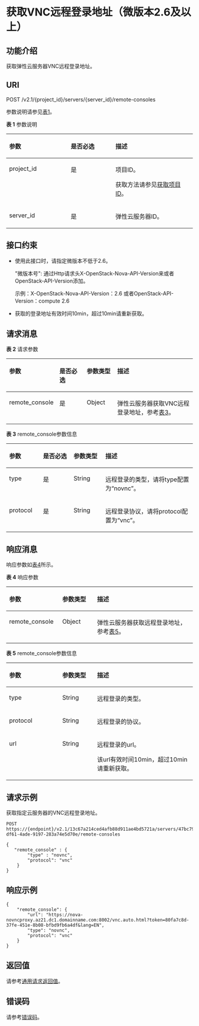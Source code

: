 # 获取VNC远程登录地址（微版本2.6及以上）<a name="ecs_03_1603"></a>

## 功能介绍<a name="zh-cn_topic_0092803065_ecs_03_0601_zh-cn_topic_0057973179_section16588975"></a>

获取弹性云服务器VNC远程登录地址。

## URI<a name="zh-cn_topic_0092803065_ecs_03_0601_zh-cn_topic_0057973179_section15083054"></a>

POST /v2.1/\{project\_id\}/servers/\{server\_id\}/remote-consoles

参数说明请参见[表1](#zh-cn_topic_0092803065_table55945983)。

**表 1**  参数说明

<a name="zh-cn_topic_0092803065_table55945983"></a>
<table><thead align="left"><tr id="zh-cn_topic_0092803065_row11302482"><th class="cellrowborder" valign="top" width="33%" id="mcps1.2.4.1.1"><p id="p5187119"><a name="p5187119"></a><a name="p5187119"></a>参数</p>
</th>
<th class="cellrowborder" valign="top" width="24%" id="mcps1.2.4.1.2"><p id="p17503500"><a name="p17503500"></a><a name="p17503500"></a>是否必选</p>
</th>
<th class="cellrowborder" valign="top" width="43%" id="mcps1.2.4.1.3"><p id="p8497414"><a name="p8497414"></a><a name="p8497414"></a>描述</p>
</th>
</tr>
</thead>
<tbody><tr id="zh-cn_topic_0092803065_row49888896"><td class="cellrowborder" valign="top" width="33%" headers="mcps1.2.4.1.1 "><p id="zh-cn_topic_0092803065_p14468758"><a name="zh-cn_topic_0092803065_p14468758"></a><a name="zh-cn_topic_0092803065_p14468758"></a>project_id</p>
</td>
<td class="cellrowborder" valign="top" width="24%" headers="mcps1.2.4.1.2 "><p id="zh-cn_topic_0092803065_p31118786"><a name="zh-cn_topic_0092803065_p31118786"></a><a name="zh-cn_topic_0092803065_p31118786"></a>是</p>
</td>
<td class="cellrowborder" valign="top" width="43%" headers="mcps1.2.4.1.3 "><p id="p37593705"><a name="p37593705"></a><a name="p37593705"></a>项目ID。</p>
<p id="p1180512217438"><a name="p1180512217438"></a><a name="p1180512217438"></a>获取方法请参见<a href="获取项目ID.md">获取项目ID</a>。</p>
</td>
</tr>
<tr id="zh-cn_topic_0092803065_row613736410235"><td class="cellrowborder" valign="top" width="33%" headers="mcps1.2.4.1.1 "><p id="zh-cn_topic_0092803065_p2736446410235"><a name="zh-cn_topic_0092803065_p2736446410235"></a><a name="zh-cn_topic_0092803065_p2736446410235"></a>server_id</p>
</td>
<td class="cellrowborder" valign="top" width="24%" headers="mcps1.2.4.1.2 "><p id="zh-cn_topic_0092803065_p192907210235"><a name="zh-cn_topic_0092803065_p192907210235"></a><a name="zh-cn_topic_0092803065_p192907210235"></a>是</p>
</td>
<td class="cellrowborder" valign="top" width="43%" headers="mcps1.2.4.1.3 "><p id="zh-cn_topic_0092803065_p2203711610235"><a name="zh-cn_topic_0092803065_p2203711610235"></a><a name="zh-cn_topic_0092803065_p2203711610235"></a>弹性云服务器ID。</p>
</td>
</tr>
</tbody>
</table>

## 接口约束<a name="zh-cn_topic_0092803065_section56676316111458"></a>

-   使用此接口时，请指定微版本不低于2.6。

    "微版本号": 通过Http请求头X-OpenStack-Nova-API-Version来或者OpenStack-API-Version添加。

    示例：X-OpenStack-Nova-API-Version：2.6 或者OpenStack-API-Version：compute 2.6

-   获取的登录地址有效时间10min，超过10min请重新获取。

## 请求消息<a name="zh-cn_topic_0092803065_ecs_03_0601_zh-cn_topic_0057973179_section56802184"></a>

**表 2**  请求参数

<a name="table2421133916364"></a>
<table><thead align="left"><tr id="row15425153973610"><th class="cellrowborder" valign="top" width="18.27817218278172%" id="mcps1.2.5.1.1"><p id="p1542663953616"><a name="p1542663953616"></a><a name="p1542663953616"></a>参数</p>
</th>
<th class="cellrowborder" valign="top" width="16.268373162683734%" id="mcps1.2.5.1.2"><p id="p16512193593516"><a name="p16512193593516"></a><a name="p16512193593516"></a>是否必选</p>
</th>
<th class="cellrowborder" valign="top" width="17.04829517048295%" id="mcps1.2.5.1.3"><p id="p11427173918366"><a name="p11427173918366"></a><a name="p11427173918366"></a>参数类型</p>
</th>
<th class="cellrowborder" valign="top" width="48.40515948405159%" id="mcps1.2.5.1.4"><p id="p1842973903611"><a name="p1842973903611"></a><a name="p1842973903611"></a>描述</p>
</th>
</tr>
</thead>
<tbody><tr id="row16430153914363"><td class="cellrowborder" valign="top" width="18.27817218278172%" headers="mcps1.2.5.1.1 "><p id="p498319273719"><a name="p498319273719"></a><a name="p498319273719"></a>remote_console</p>
</td>
<td class="cellrowborder" valign="top" width="16.268373162683734%" headers="mcps1.2.5.1.2 "><p id="p105121035103517"><a name="p105121035103517"></a><a name="p105121035103517"></a>是</p>
</td>
<td class="cellrowborder" valign="top" width="17.04829517048295%" headers="mcps1.2.5.1.3 "><p id="p898215212374"><a name="p898215212374"></a><a name="p898215212374"></a>Object</p>
</td>
<td class="cellrowborder" valign="top" width="48.40515948405159%" headers="mcps1.2.5.1.4 "><p id="p9978132133714"><a name="p9978132133714"></a><a name="p9978132133714"></a><span id="text210616184915"><a name="text210616184915"></a><a name="text210616184915"></a>弹性云服务器</span>获取VNC远程登录地址，参考<a href="#table19959184318164">表3</a>。</p>
</td>
</tr>
</tbody>
</table>

**表 3**  remote\_console参数信息

<a name="table19959184318164"></a>
<table><thead align="left"><tr id="row129653435167"><th class="cellrowborder" valign="top" width="18.17818218178182%" id="mcps1.2.5.1.1"><p id="p1296704318169"><a name="p1296704318169"></a><a name="p1296704318169"></a>参数</p>
</th>
<th class="cellrowborder" valign="top" width="16.368363163683632%" id="mcps1.2.5.1.2"><p id="p1149238163514"><a name="p1149238163514"></a><a name="p1149238163514"></a>是否必选</p>
</th>
<th class="cellrowborder" valign="top" width="17.04829517048295%" id="mcps1.2.5.1.3"><p id="p109701443181618"><a name="p109701443181618"></a><a name="p109701443181618"></a>参数类型</p>
</th>
<th class="cellrowborder" valign="top" width="48.40515948405159%" id="mcps1.2.5.1.4"><p id="p597624311615"><a name="p597624311615"></a><a name="p597624311615"></a>描述</p>
</th>
</tr>
</thead>
<tbody><tr id="row39781443181610"><td class="cellrowborder" valign="top" width="18.17818218178182%" headers="mcps1.2.5.1.1 "><p id="p10980144310164"><a name="p10980144310164"></a><a name="p10980144310164"></a>type</p>
</td>
<td class="cellrowborder" valign="top" width="16.368363163683632%" headers="mcps1.2.5.1.2 "><p id="p6149203820355"><a name="p6149203820355"></a><a name="p6149203820355"></a>是</p>
</td>
<td class="cellrowborder" valign="top" width="17.04829517048295%" headers="mcps1.2.5.1.3 "><p id="p189829437166"><a name="p189829437166"></a><a name="p189829437166"></a>String</p>
</td>
<td class="cellrowborder" valign="top" width="48.40515948405159%" headers="mcps1.2.5.1.4 "><p id="p1498612438166"><a name="p1498612438166"></a><a name="p1498612438166"></a>远程登录的类型，请将type配置为“novnc”。</p>
</td>
</tr>
<tr id="row11987144391610"><td class="cellrowborder" valign="top" width="18.17818218178182%" headers="mcps1.2.5.1.1 "><p id="p2098904311617"><a name="p2098904311617"></a><a name="p2098904311617"></a>protocol</p>
</td>
<td class="cellrowborder" valign="top" width="16.368363163683632%" headers="mcps1.2.5.1.2 "><p id="p614923863516"><a name="p614923863516"></a><a name="p614923863516"></a>是</p>
</td>
<td class="cellrowborder" valign="top" width="17.04829517048295%" headers="mcps1.2.5.1.3 "><p id="p599184312166"><a name="p599184312166"></a><a name="p599184312166"></a>String</p>
</td>
<td class="cellrowborder" valign="top" width="48.40515948405159%" headers="mcps1.2.5.1.4 "><p id="p599510433169"><a name="p599510433169"></a><a name="p599510433169"></a>远程登录协议，请将protocol配置为“vnc”。</p>
</td>
</tr>
</tbody>
</table>

## 响应消息<a name="zh-cn_topic_0092803065_ecs_03_0601_zh-cn_topic_0057973179_section41457614"></a>

响应参数如[表4](#table8420447171011)所示。

**表 4**  响应参数

<a name="table8420447171011"></a>
<table><thead align="left"><tr id="row19425134710106"><th class="cellrowborder" valign="top" width="28.48%" id="mcps1.2.4.1.1"><p id="p1542644714106"><a name="p1542644714106"></a><a name="p1542644714106"></a>参数</p>
</th>
<th class="cellrowborder" valign="top" width="18.63%" id="mcps1.2.4.1.2"><p id="p2426104761014"><a name="p2426104761014"></a><a name="p2426104761014"></a>参数类型</p>
</th>
<th class="cellrowborder" valign="top" width="52.89%" id="mcps1.2.4.1.3"><p id="p204289475101"><a name="p204289475101"></a><a name="p204289475101"></a>描述</p>
</th>
</tr>
</thead>
<tbody><tr id="row20429447201017"><td class="cellrowborder" valign="top" width="28.48%" headers="mcps1.2.4.1.1 "><p id="p743019477102"><a name="p743019477102"></a><a name="p743019477102"></a>remote_console</p>
</td>
<td class="cellrowborder" valign="top" width="18.63%" headers="mcps1.2.4.1.2 "><p id="p343116478104"><a name="p343116478104"></a><a name="p343116478104"></a>Object</p>
</td>
<td class="cellrowborder" valign="top" width="52.89%" headers="mcps1.2.4.1.3 "><p id="p44331647131017"><a name="p44331647131017"></a><a name="p44331647131017"></a><span id="text55631561935"><a name="text55631561935"></a><a name="text55631561935"></a>弹性云服务器</span>获取远程登录地址，参考<a href="#table12434194718104">表5</a>。</p>
</td>
</tr>
</tbody>
</table>

**表 5**  remote\_console参数信息

<a name="table12434194718104"></a>
<table><thead align="left"><tr id="row11437194781018"><th class="cellrowborder" valign="top" width="28.48%" id="mcps1.2.4.1.1"><p id="p10438104701020"><a name="p10438104701020"></a><a name="p10438104701020"></a>参数</p>
</th>
<th class="cellrowborder" valign="top" width="18.63%" id="mcps1.2.4.1.2"><p id="p644124714100"><a name="p644124714100"></a><a name="p644124714100"></a>参数类型</p>
</th>
<th class="cellrowborder" valign="top" width="52.89%" id="mcps1.2.4.1.3"><p id="p1044224771012"><a name="p1044224771012"></a><a name="p1044224771012"></a>描述</p>
</th>
</tr>
</thead>
<tbody><tr id="row44421547151015"><td class="cellrowborder" valign="top" width="28.48%" headers="mcps1.2.4.1.1 "><p id="p16443114712101"><a name="p16443114712101"></a><a name="p16443114712101"></a>type</p>
</td>
<td class="cellrowborder" valign="top" width="18.63%" headers="mcps1.2.4.1.2 "><p id="p154442475107"><a name="p154442475107"></a><a name="p154442475107"></a>String</p>
</td>
<td class="cellrowborder" valign="top" width="52.89%" headers="mcps1.2.4.1.3 "><p id="p13445747131013"><a name="p13445747131013"></a><a name="p13445747131013"></a>远程登录的类型。</p>
</td>
</tr>
<tr id="row194475479107"><td class="cellrowborder" valign="top" width="28.48%" headers="mcps1.2.4.1.1 "><p id="p1044764712103"><a name="p1044764712103"></a><a name="p1044764712103"></a>protocol</p>
</td>
<td class="cellrowborder" valign="top" width="18.63%" headers="mcps1.2.4.1.2 "><p id="p20448447111014"><a name="p20448447111014"></a><a name="p20448447111014"></a>String</p>
</td>
<td class="cellrowborder" valign="top" width="52.89%" headers="mcps1.2.4.1.3 "><p id="p64491447131016"><a name="p64491447131016"></a><a name="p64491447131016"></a>远程登录的协议。</p>
</td>
</tr>
<tr id="row112741544151614"><td class="cellrowborder" valign="top" width="28.48%" headers="mcps1.2.4.1.1 "><p id="p627404410168"><a name="p627404410168"></a><a name="p627404410168"></a>url</p>
</td>
<td class="cellrowborder" valign="top" width="18.63%" headers="mcps1.2.4.1.2 "><p id="p92741044141612"><a name="p92741044141612"></a><a name="p92741044141612"></a>String</p>
</td>
<td class="cellrowborder" valign="top" width="52.89%" headers="mcps1.2.4.1.3 "><p id="p10274544151617"><a name="p10274544151617"></a><a name="p10274544151617"></a>远程登录的url。</p>
<p id="p18426544113918"><a name="p18426544113918"></a><a name="p18426544113918"></a>该url有效时间10min，超过10min请重新获取。</p>
</td>
</tr>
</tbody>
</table>

## 请求示例<a name="zh-cn_topic_0092803065_ecs_03_0601_zh-cn_topic_0057973179_section37574207"></a>

获取指定云服务器的VNC远程登录地址。

```
POST https://{endpoint}/v2.1/13c67a214ced4afb88d911ae4bd5721a/servers/47bc79ae-df61-4ade-9197-283a74e5d70e/remote-consoles

{
   "remote_console" : {
        "type" : "novnc",
        "protocol": "vnc"
    }
}
```

## 响应示例<a name="section1713910142558"></a>

```
{
	"remote_console": {
		"url": "https://nova-novncproxy.az21.dc1.domainname.com:8002/vnc.auto.html?token=80fa7c8d-37fe-451e-8b08-bfbd9fb6a4df&lang=EN",
		"type": "novnc",
		"protocol": "vnc"
	}
}
```

## 返回值<a name="zh-cn_topic_0092803065_ecs_03_0202_section22960139"></a>

请参考[通用请求返回值](通用请求返回值.md)。

## 错误码<a name="zh-cn_topic_0092803065_ecs_03_0601_zh-cn_topic_0057973179_section23611955"></a>

请参考[错误码](错误码.md)。

